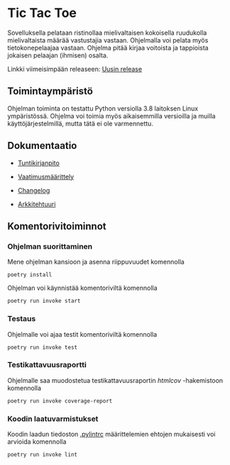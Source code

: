 # Tic Tac Toe
Sovelluksella pelataan ristinollaa mielivaltaisen kokoisella ruudukolla mielivaltaista määrää vastustajia vastaan. Ohjelmalla voi pelata myös tietokonepelaajaa vastaan. Ohjelma pitää kirjaa voitoista ja tappioista jokaisen pelaajan (ihmisen) osalta.

Linkki viimeisimpään releaseen: [Uusin release](./releases/tag/viikko5)

## Toimintaympäristö
Ohjelman toiminta on testattu Python versiolla 3.8 laitoksen Linux ympäristössä. Ohjelma voi toimia myös aikaisemmilla versioilla ja muilla käyttöjärjestelmillä, mutta tätä ei ole varmennettu.

## Dokumentaatio
- [Tuntikirjanpito](./dokumentaatio/tuntikirjanpito.md)

- [Vaatimusmäärittely](./dokumentaatio/vaatimusmaarittely.md)

- [Changelog](./dokumentaatio/changelog.md)

- [Arkkitehtuuri](./dokumentaatio/arkkitehtuuri.md)

## Komentorivitoiminnot
### Ohjelman suorittaminen
Mene ohjelman kansioon ja asenna riippuvuudet komennolla
```
poetry install
```
Ohjelman voi käynnistää komentoriviltä komennolla
```
poetry run invoke start
```

### Testaus
Ohjelmalle voi ajaa testit komentoriviltä komennolla
```
poetry run invoke test
```

### Testikattavuusraportti
Ohjelmalle saa muodostetua testikattavuusraportin *htmlcov* -hakemistoon komennolla
```
poetry run invoke coverage-report
```

### Koodin laatuvarmistukset
Koodin laadun tiedoston [.pylintrc](./.pylintrc) määrittelemien ehtojen mukaisesti voi arvioida komennolla
```
poetry run invoke lint
```
